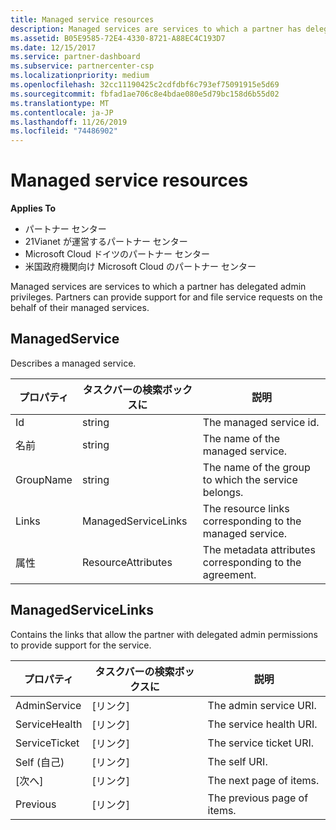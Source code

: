 ```yaml
---
title: Managed service resources
description: Managed services are services to which a partner has delegated admin privileges. Partners can provide support for and file service requests on the behalf of their managed services.
ms.assetid: B05E9585-72E4-4330-8721-A88EC4C193D7
ms.date: 12/15/2017
ms.service: partner-dashboard
ms.subservice: partnercenter-csp
ms.localizationpriority: medium
ms.openlocfilehash: 32cc11190425c2cdfdbf6c793ef75091915e5d69
ms.sourcegitcommit: fbfad1ae706c8e4bdae080e5d79bc158d6b55d02
ms.translationtype: MT
ms.contentlocale: ja-JP
ms.lasthandoff: 11/26/2019
ms.locfileid: "74486902"
---
```

# <a name="managed-service-resources"></a>Managed service resources


**Applies To**

- パートナー センター
- 21Vianet が運営するパートナー センター
- Microsoft Cloud ドイツのパートナー センター
- 米国政府機関向け Microsoft Cloud のパートナー センター

Managed services are services to which a partner has delegated admin privileges. Partners can provide support for and file service requests on the behalf of their managed services.

## <a name="span-idmanagedservicespan-idmanagedservicespan-idmanagedservicemanagedservice"></a><span id="ManagedService"/><span id="managedservice"/><span id="MANAGEDSERVICE"/>ManagedService


Describes a managed service.

| プロパティ   | タスクバーの検索ボックスに                | 説明                                              |
|------------|---------------------|----------------------------------------------------------|
| Id         | string              | The managed service id.                                  |
| 名前       | string              | The name of the managed service.                         |
| GroupName  | string              | The name of the group to which the service belongs.      |
| Links      | ManagedServiceLinks | The resource links corresponding to the managed service. |
| 属性 | ResourceAttributes  | The metadata attributes corresponding to the agreement.  |

 

## <a name="span-idmanagedservicelinksspan-idmanagedservicelinksspan-idmanagedservicelinksmanagedservicelinks"></a><span id="ManagedServiceLinks"/><span id="managedservicelinks"/><span id="MANAGEDSERVICELINKS"/>ManagedServiceLinks


Contains the links that allow the partner with delegated admin permissions to provide support for the service.

| プロパティ      | タスクバーの検索ボックスに | 説明                 |
|---------------|------|-----------------------------|
| AdminService  | [リンク] | The admin service URI.      |
| ServiceHealth | [リンク] | The service health URI.     |
| ServiceTicket | [リンク] | The service ticket URI.     |
| Self (自己)          | [リンク] | The self URI.               |
| [次へ]          | [リンク] | The next page of items.     |
| Previous      | [リンク] | The previous page of items. |

 

 

 




